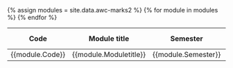 
<!-- no marks released yet -->

<!-- <dl class="d-flex flex-row inline">
  <dt>Year of study:</dt>
  <dd>2 Undergraduate FullTime <span>(14.9.20 - 31.5.23)</span></dd>
</dl> -->

<table class="table table-sm">
<thead>
  <tr>
    <th>Code</th>
    <th>Module title</th>
    <th>Semester</th>
    <th>Credits</th>
    <th>Repeating?</th>
    <th>Mark</th>
    <th>1st resit</th>
    <th>2nd resit</th>
    <th>Outcome</th>
  </tr>
</thead>
{% assign modules = site.data.awc-marks2 %}
<tbody>
{% for module in modules %}
  <tr>
    <td>{{module.Code}}</td>
    <td>{{module.Moduletitle}}</td>
    <td>{{module.Semester}}</td>
    <td>{{module.Credits}}</td>
    <td>{{module.Repeating}}</td>
    <td>&mdash;</td>
    <td>&mdash;</td>
    <td>&mdash;</td>
    <td>&mdash;</td>
  </tr>
{% endfor %}
</tbody>
</table>
